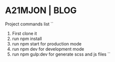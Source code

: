 # A21MJON | BLOG

Project commands list
``
1. First clone it
2. run npm install
3. run npm start for production mode
4. run npm dev for development mode
5. run npm gulp:dev for generate scss and js files
``
